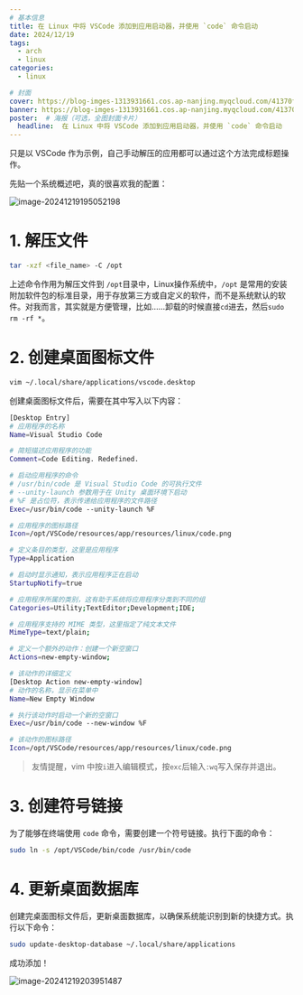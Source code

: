 ```yaml
---
# 基本信息
title: 在 Linux 中将 VSCode 添加到应用启动器，并使用 `code` 命令启动
date: 2024/12/19
tags:
  - arch
  - linux
categories: 
  - linux

# 封面
cover: https://blog-imges-1313931661.cos.ap-nanjing.myqcloud.com/41370f2e263ceb323994939fe9f9ae4e.jpg
banner: https://blog-imges-1313931661.cos.ap-nanjing.myqcloud.com/41370f2e263ceb323994939fe9f9ae4e.jpg
poster:  # 海报（可选，全图封面卡片）
  headline:  在 Linux 中将 VSCode 添加到应用启动器，并使用 `code` 命令启动
---
```




只是以 VSCode 作为示例，自己手动解压的应用都可以通过这个方法完成标题操作。

先贴一个系统概述吧，真的很喜欢我的配置：

![image-20241219195052198](https://blog-imges-1313931661.cos.ap-nanjing.myqcloud.com/undefinedimage-20241219195052198.png)

# 1. 解压文件

```bash
tar -xzf <file_name> -C /opt
```

上述命令作用为解压文件到 `/opt`目录中，Linux操作系统中，`/opt` 是常用的安装附加软件包的标准目录，用于存放第三方或自定义的软件，而不是系统默认的软件。对我而言，其实就是方便管理，比如……卸载的时候直接`cd`进去，然后`sudo rm -rf *`。

# 2. 创建桌面图标文件

```bash
vim ~/.local/share/applications/vscode.desktop
```

创建桌面图标文件后，需要在其中写入以下内容：

```bash
[Desktop Entry]
# 应用程序的名称
Name=Visual Studio Code

# 简短描述应用程序的功能
Comment=Code Editing. Redefined.

# 启动应用程序的命令
# /usr/bin/code 是 Visual Studio Code 的可执行文件
# --unity-launch 参数用于在 Unity 桌面环境下启动
# %F 是占位符，表示传递给应用程序的文件路径
Exec=/usr/bin/code --unity-launch %F

# 应用程序的图标路径
Icon=/opt/VSCode/resources/app/resources/linux/code.png

# 定义条目的类型，这里是应用程序
Type=Application

# 启动时显示通知，表示应用程序正在启动
StartupNotify=true

# 应用程序所属的类别，这有助于系统将应用程序分类到不同的组
Categories=Utility;TextEditor;Development;IDE;

# 应用程序支持的 MIME 类型，这里指定了纯文本文件
MimeType=text/plain;

# 定义一个额外的动作：创建一个新空窗口
Actions=new-empty-window;

# 该动作的详细定义
[Desktop Action new-empty-window]
# 动作的名称，显示在菜单中
Name=New Empty Window

# 执行该动作时启动一个新的空窗口
Exec=/usr/bin/code --new-window %F

# 该动作的图标路径
Icon=/opt/VSCode/resources/app/resources/linux/code.png
```

> 友情提醒，vim 中按`i`进入编辑模式，按`exc`后输入`:wq`写入保存并退出。

# 3. 创建符号链接

为了能够在终端使用 `code` 命令，需要创建一个符号链接。执行下面的命令：

```bash
sudo ln -s /opt/VSCode/bin/code /usr/bin/code
```



# 4. 更新桌面数据库

创建完桌面图标文件后，更新桌面数据库，以确保系统能识别到新的快捷方式。执行以下命令：

```bash
sudo update-desktop-database ~/.local/share/applications
```



成功添加！

![image-20241219203951487](https://blog-imges-1313931661.cos.ap-nanjing.myqcloud.com/undefinedimage-20241219203951487.png)
